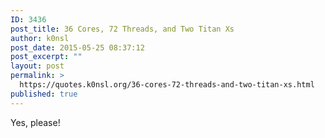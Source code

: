 ```yaml
---
ID: 3436
post_title: 36 Cores, 72 Threads, and Two Titan Xs
author: k0nsl
post_date: 2015-05-25 08:37:12
post_excerpt: ""
layout: post
permalink: >
  https://quotes.k0nsl.org/36-cores-72-threads-and-two-titan-xs.html
published: true
---
```

Yes, please! <img class='wpml_ico' alt='' src='https://quotes.k0nsl.org/wp-content/plugins/wp-monalisa/icons/wpml_yes.gif' />